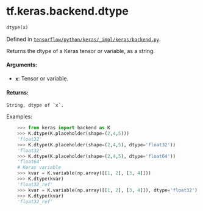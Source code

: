 <div itemscope itemtype="http://developers.google.com/ReferenceObject">
<meta itemprop="name" content="tf.keras.backend.dtype" />
</div>

# tf.keras.backend.dtype

``` python
dtype(x)
```



Defined in [`tensorflow/python/keras/_impl/keras/backend.py`](https://www.tensorflow.org/code/tensorflow/python/keras/_impl/keras/backend.py).

Returns the dtype of a Keras tensor or variable, as a string.

#### Arguments:

* <b>`x`</b>: Tensor or variable.


#### Returns:

    String, dtype of `x`.

Examples:
```python
    >>> from keras import backend as K
    >>> K.dtype(K.placeholder(shape=(2,4,5)))
    'float32'
    >>> K.dtype(K.placeholder(shape=(2,4,5), dtype='float32'))
    'float32'
    >>> K.dtype(K.placeholder(shape=(2,4,5), dtype='float64'))
    'float64'
    # Keras variable
    >>> kvar = K.variable(np.array([[1, 2], [3, 4]]))
    >>> K.dtype(kvar)
    'float32_ref'
    >>> kvar = K.variable(np.array([[1, 2], [3, 4]]), dtype='float32')
    >>> K.dtype(kvar)
    'float32_ref'
```